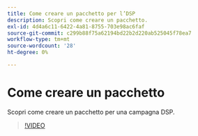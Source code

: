 ```yaml
---
title: Come creare un pacchetto per l’DSP
description: Scopri come creare un pacchetto.
exl-id: 4d4a6c11-6422-4a81-8755-703e98ac6faf
source-git-commit: c299b88f75a62194bd22b2d220ab525045f78ea7
workflow-type: tm+mt
source-wordcount: '28'
ht-degree: 0%

---
```


# Come creare un pacchetto

Scopri come creare un pacchetto per una campagna DSP.

>[!VIDEO](https://video.tv.adobe.com/v/339257)
